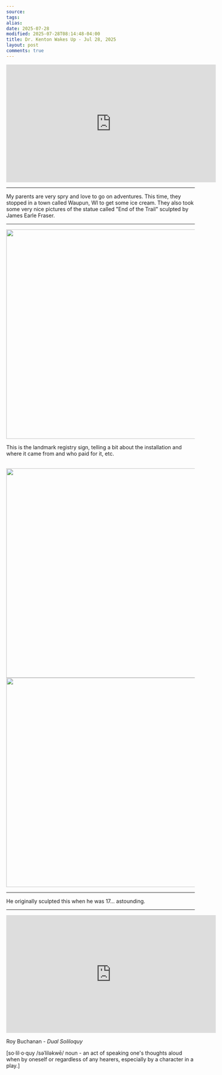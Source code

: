 ```yaml
---
source:
tags:
alias:
date: 2025-07-28
modified: 2025-07-28T08:14:48-04:00
title: Dr. Kenton Wakes Up - Jul 28, 2025
layout: post
comments: true
---
```


  

<iframe width="560" height="315" src="https://www.youtube.com/embed/JP_VHLtZNiQ" title="YouTube video player" frameborder="0" allow="accelerometer; autoplay; clipboard-write; encrypted-media; gyroscope; picture-in-picture; web-share" allowfullscreen></iframe>

---

My parents are very spry and love to go on adventures. This time, they stopped in a town called Waupun, WI to get some ice cream. They also took some very nice pictures of the statue called "End of the Trail" sculpted by James Earle Fraser.

---

<img src="{{site.baseurl}}/images/EOT-sign.png" width="560">

This is the landmark registry sign, telling a bit about the installation and where it came from and who paid for it, etc.

<br />

<img src="{{site.baseurl}}/images/EOT-front.png" width="560"> 

<img src="{{site.baseurl}}/images/EOT-left.png" width="560">


---

He originally sculpted this when he was 17... astounding.

---

<iframe width="560" height="315" src="https://www.youtube.com/embed/qEfg4MRIZRM?si=JcuL29UUplP53VlE" title="YouTube video player" frameborder="0" allow="accelerometer; autoplay; clipboard-write; encrypted-media; gyroscope; picture-in-picture; web-share" referrerpolicy="strict-origin-when-cross-origin" allowfullscreen></iframe>

Roy Buchanan - *Dual Soliloquy*


[so·lil·o·quy /səˈliləkwē/ noun - an act of speaking one's thoughts aloud when by oneself or regardless of any hearers, especially by a character in a play.]